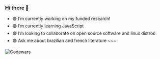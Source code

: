 ### Hi there 👋

- 🟣 I’m currently working on my funded research!
- 🟣 I’m currently learning JavaScript
- 🟣 I’m looking to collaborate on open source software and linux distros
- 🟣 Ask me about brazilian and french literature ~~~

![Codewars](https://www.codewars.com/users/guisarria/badges/micro)
